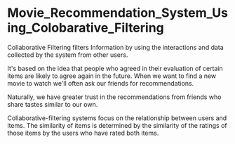 # Movie_Recommendation_System_Using_Colobarative_Filtering

Collaborative Filtering filters Information by using the interactions and data collected by the system from other users. 

It's based on the idea that people who agreed in their evaluation of certain items are likely to agree again in the future. When we want to find a new movie to watch we'll often ask our friends for recommendations.

Naturally, we have greater trust in the recommendations from friends who share tastes similar to our own.

Collaborative-filtering systems focus on the relationship between users and items. The similarity of items is determined by the similarity of the ratings of those items by the users who have rated both items.
